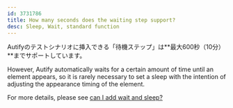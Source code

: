 ```yaml
---
id: 3731786
title: How many seconds does the waiting step support?
desc: Sleep, Wait, standard function
---
```


Autifyのテストシナリオに挿入できる「待機ステップ」は**最大600秒（10分）**までサポートしています。

However, Autify automatically waits for a certain amount of time until an element appears, so it is rarely necessary to set a sleep with the intention of adjusting the appearance timing of the element.

For more details, please see [can I add wait and sleep?](https://intercom.help/autify/ja/articles/3731724-%E3%82%A6%E3%82%A7%E3%82%A4%E3%83%88%E3%82%84%E3%82%B9%E3%83%AA%E3%83%BC%E3%83%97%E3%81%AF%E5%85%A5%E3%82%8C%E3%82%89%E3%82%8C%E3%81%BE%E3%81%99%E3%81%8B)
